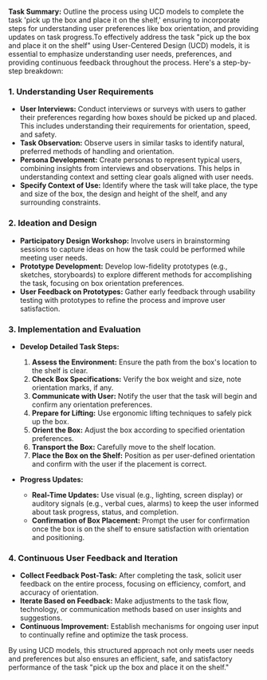 **Task Summary:** 
Outline the process using UCD models to complete the task 'pick up the box and place it on the shelf,' ensuring to incorporate steps for understanding user preferences like box orientation, and providing updates on task progress.To effectively address the task "pick up the box and place it on the shelf" using User-Centered Design (UCD) models, it is essential to emphasize understanding user needs, preferences, and providing continuous feedback throughout the process. Here's a step-by-step breakdown:

### 1. Understanding User Requirements
   - **User Interviews:** Conduct interviews or surveys with users to gather their preferences regarding how boxes should be picked up and placed. This includes understanding their requirements for orientation, speed, and safety.
   - **Task Observation:** Observe users in similar tasks to identify natural, preferred methods of handling and orientation.
   - **Persona Development:** Create personas to represent typical users, combining insights from interviews and observations. This helps in understanding context and setting clear goals aligned with user needs.
   - **Specify Context of Use:** Identify where the task will take place, the type and size of the box, the design and height of the shelf, and any surrounding constraints.

### 2. Ideation and Design
   - **Participatory Design Workshop:** Involve users in brainstorming sessions to capture ideas on how the task could be performed while meeting user needs.
   - **Prototype Development:** Develop low-fidelity prototypes (e.g., sketches, storyboards) to explore different methods for accomplishing the task, focusing on box orientation preferences.
   - **User Feedback on Prototypes:** Gather early feedback through usability testing with prototypes to refine the process and improve user satisfaction.

### 3. Implementation and Evaluation
   - **Develop Detailed Task Steps:**
     1. **Assess the Environment:** Ensure the path from the box's location to the shelf is clear.
     2. **Check Box Specifications:** Verify the box weight and size, note orientation marks, if any.
     3. **Communicate with User:** Notify the user that the task will begin and confirm any orientation preferences.
     4. **Prepare for Lifting:** Use ergonomic lifting techniques to safely pick up the box.
     5. **Orient the Box:** Adjust the box according to specified orientation preferences.
     6. **Transport the Box:** Carefully move to the shelf location.
     7. **Place the Box on the Shelf:** Position as per user-defined orientation and confirm with the user if the placement is correct.

   - **Progress Updates:**
     - **Real-Time Updates:** Use visual (e.g., lighting, screen display) or auditory signals (e.g., verbal cues, alarms) to keep the user informed about task progress, status, and completion.
     - **Confirmation of Box Placement:** Prompt the user for confirmation once the box is on the shelf to ensure satisfaction with orientation and positioning.

### 4. Continuous User Feedback and Iteration
   - **Collect Feedback Post-Task:** After completing the task, solicit user feedback on the entire process, focusing on efficiency, comfort, and accuracy of orientation.
   - **Iterate Based on Feedback:** Make adjustments to the task flow, technology, or communication methods based on user insights and suggestions.
   - **Continuous Improvement:** Establish mechanisms for ongoing user input to continually refine and optimize the task process.

By using UCD models, this structured approach not only meets user needs and preferences but also ensures an efficient, safe, and satisfactory performance of the task "pick up the box and place it on the shelf."